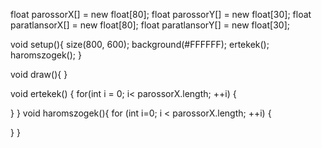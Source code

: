 float parossorX[] = new float[80];
  float parossorY[] = new float[30];
  float paratlansorX[] = new float[80];
  float paratlansorY[] = new float[30];
  
void setup(){
  size(800, 600);
  background(#FFFFFF);
  ertekek();
  haromszogek();
}

void draw(){ 
}

void ertekek() {
  for(int i = 0; i< parossorX.length; ++i) {
    
  }
}
void haromszogek(){
  for (int i=0; i < parossorX.length; ++i) {
    
  }
}
